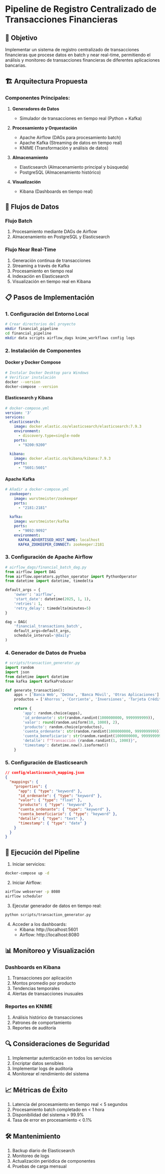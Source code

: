 # Pipeline de Registro Centralizado de Transacciones Financieras

## 🎯 Objetivo
Implementar un sistema de registro centralizado de transacciones financieras que procese datos en batch y near real-time, permitiendo el análisis y monitoreo de transacciones financieras de diferentes aplicaciones bancarias.

## 🏗️ Arquitectura Propuesta

### Componentes Principales:
1. **Generadores de Datos**
   - Simulador de transacciones en tiempo real (Python + Kafka)

2. **Procesamiento y Orquestación**
   - Apache Airflow (DAGs para procesamiento batch)
   - Apache Kafka (Streaming de datos en tiempo real)
   - KNIME (Transformación y análisis de datos)

3. **Almacenamiento**
   - Elasticsearch (Almacenamiento principal y búsqueda)
   - PostgreSQL (Almacenamiento histórico)

4. **Visualización**
   - Kibana (Dashboards en tiempo real)

## 🔄 Flujos de Datos

### Flujo Batch
1. Procesamiento mediante DAGs de Airflow
2. Almacenamiento en PostgreSQL y Elasticsearch

### Flujo Near Real-Time
1. Generación continua de transacciones
2. Streaming a través de Kafka
3. Procesamiento en tiempo real
4. Indexación en Elasticsearch
5. Visualización en tiempo real en Kibana

## 📋 Pasos de Implementación

### 1. Configuración del Entorno Local

```bash
# Crear directorios del proyecto
mkdir financial_pipeline
cd financial_pipeline
mkdir data scripts airflow_dags knime_workflows config logs
```

### 2. Instalación de Componentes

#### Docker y Docker Compose
```bash
# Instalar Docker Desktop para Windows
# Verificar instalación
docker --version
docker-compose --version
```

#### Elasticsearch y Kibana
```yaml
# docker-compose.yml
version: '3'
services:
  elasticsearch:
    image: docker.elastic.co/elasticsearch/elasticsearch:7.9.3
    environment:
      - discovery.type=single-node
    ports:
      - "9200:9200"
  
  kibana:
    image: docker.elastic.co/kibana/kibana:7.9.3
    ports:
      - "5601:5601"
```

#### Apache Kafka
```yaml
# Añadir a docker-compose.yml
  zookeeper:
    image: wurstmeister/zookeeper
    ports:
      - "2181:2181"
  
  kafka:
    image: wurstmeister/kafka
    ports:
      - "9092:9092"
    environment:
      KAFKA_ADVERTISED_HOST_NAME: localhost
      KAFKA_ZOOKEEPER_CONNECT: zookeeper:2181
```

### 3. Configuración de Apache Airflow

```python
# airflow_dags/financial_batch_dag.py
from airflow import DAG
from airflow.operators.python_operator import PythonOperator
from datetime import datetime, timedelta

default_args = {
    'owner': 'airflow',
    'start_date': datetime(2025, 1, 1),
    'retries': 1,
    'retry_delay': timedelta(minutes=5)
}

dag = DAG(
    'financial_transactions_batch',
    default_args=default_args,
    schedule_interval='@daily'
)
```

### 4. Generador de Datos de Prueba

```python
# scripts/transaction_generator.py
import random
import json
from datetime import datetime
from kafka import KafkaProducer

def generate_transaction():
    apps = ['Banca Web', 'DeUna', 'Banca Móvil', 'Otras Aplicaciones']
    productos = ['Ahorros', 'Corriente', 'Inversiones', 'Tarjeta Crédito', 'Tarjeta Débito']
    
    return {
        'app': random.choice(apps),
        'id_ordenante': str(random.randint(1000000000, 9999999999)),
        'valor': round(random.uniform(10, 1000), 2),
        'producto': random.choice(productos),
        'cuenta_ordenante': str(random.randint(1000000000, 9999999999)),
        'cuenta_beneficiario': str(random.randint(1000000000, 9999999999)),
        'detalle': f"Transacción {random.randint(1, 1000)}",
        'timestamp': datetime.now().isoformat()
    }
```

### 5. Configuración de Elasticsearch

```json
// config/elasticsearch_mapping.json
{
  "mappings": {
    "properties": {
      "app": { "type": "keyword" },
      "id_ordenante": { "type": "keyword" },
      "valor": { "type": "float" },
      "producto": { "type": "keyword" },
      "cuenta_ordenante": { "type": "keyword" },
      "cuenta_beneficiario": { "type": "keyword" },
      "detalle": { "type": "text" },
      "timestamp": { "type": "date" }
    }
  }
}
```

## 🚀 Ejecución del Pipeline

1. Iniciar servicios:
```bash
docker-compose up -d
```

2. Iniciar Airflow:
```bash
airflow webserver -p 8080
airflow scheduler
```

3. Ejecutar generador de datos en tiempo real:
```bash
python scripts/transaction_generator.py
```

4. Acceder a los dashboards:
   - Kibana: http://localhost:5601
   - Airflow: http://localhost:8080

## 📊 Monitoreo y Visualización

### Dashboards en Kibana
1. Transacciones por aplicación
2. Montos promedio por producto
3. Tendencias temporales
4. Alertas de transacciones inusuales

### Reportes en KNIME
1. Análisis histórico de transacciones
2. Patrones de comportamiento
3. Reportes de auditoría

## 🔍 Consideraciones de Seguridad

1. Implementar autenticación en todos los servicios
2. Encriptar datos sensibles
3. Implementar logs de auditoría
4. Monitorear el rendimiento del sistema

## 📈 Métricas de Éxito

1. Latencia del procesamiento en tiempo real < 5 segundos
2. Procesamiento batch completado en < 1 hora
3. Disponibilidad del sistema > 99.9%
4. Tasa de error en procesamiento < 0.1%

## 🛠️ Mantenimiento

1. Backup diario de Elasticsearch
2. Monitoreo de logs
3. Actualización periódica de componentes
4. Pruebas de carga mensual
